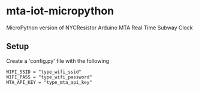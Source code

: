 # mta-iot-micropython
MicroPython version of NYCResistor Arduino MTA Real Time Subway Clock


## Setup
Create a 'config.py' file with the following
```
WIFI_SSID = "type_wifi_ssid"
WIFI_PASS = "type_wifi_password"
MTA_API_KEY = "type_mta_api_key" 
```
